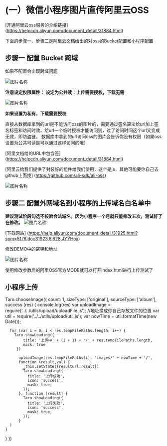 # (一）微信小程序图片直传阿里云OSS

[开通阿里云oss服务的介绍链接] (https://helpcdn.aliyun.com/document_detail/31884.html) 

下面的步骤一、步骤二是阿里云文档给出的对oss的Bucket配置和小程序配置

## 步骤一 配置 Bucket 跨域

如果不配置会出现跨域问题

![图片名称](https://github.com/webzhangxiaoyu/images/blob/master/BUCKET.png) 

__注意设定权限属性：__ 
__设定为公共读：上传需要授权，下载无需__ 

![图片名称](https://github.com/webzhangxiaoyu/images/blob/master/qx.png) 

__如果设置为私有，下载需要授权__ 

直接从数据库拿到的url是不能访问oss的图片的，需要通过签名算法给url加上签名标签和访问时效，给url一个临时授权才能访问到，过了访问时间这个url又变成无效，即防盗链。
数据库中拿到的url访问oss的图片会告诉你没有权限（如果oss设置为公共可读是可以通过这样访问的哦）

[阿里文档给的URL中包含签] (https://helpcdn.aliyun.com/document_detail/31884.html) 

[阿里云给我们提供了封装好的组件给我们使用，这个是js，其他可能要你自己去github上面找] (https://github.com/ali-sdk/ali-oss) 

![图片名称](https://github.com/webzhangxiaoyu/images/blob/master/sdk.png)  


## 步骤二 配置外网域名到小程序的上传域名白名单中

__建议测试阶段勾选不校验合法域名，因为小程序一个月就只能修改五次，测试好了在修改。__ 
![图片名称](https://github.com/webzhangxiaoyu/images/blob/master/cs.png)

[下载网站] (https://help.aliyun.com/document_detail/31925.html?spm=5176.doc31923.6.628.JYYHox) 

修改DEMO中的密钥和地址

![图片名称](http://m.qpic.cn/psb?/V11dC1Jo07oE8Y/D1w80Fak*g2Ebvs9vQku6sN3RbknKHjc0uGVm.ccdw4!/b/dLYAAAAAAAAA&bo=*gF0AwAAAAARB7g!&rf=viewer_4)

使用修改参数后的阿里OSS官方MODE就可以打开index.html进行上传测试了

## 小程序上传
  Taro.chooseImage({
      count: 1,
      sizeType: ['original'],
      sourceType: ['album'],
      success (res) {
        console.log(res)
        var uploadImage = require('../../utils/upload/uploadFile.js'); //地址换成你自己存放文件的位置
        var util = require('../../utils/upload/util.js');
        var nowTime = util.formatTime(new Date());    

      for (var i = 0; i < res.tempFilePaths.length; i++) {
        Taro.showLoading({
            title: '上传中' + (i + 1) + '/' + res.tempFilePaths.length,
            mask: true
         })

          uploadImage(res.tempFilePaths[i], 'images/' + nowTime + '/',
          function (result,val) {
            _this.setState({resulturl:result})
            Taro.showLoading({
              title: '上传成功',
              icon: 'success',
              mask: true,
            });
          }, function (result) {
            Taro.showLoading({
              title: '上传失败',
              icon: 'success',
              mask: true,
            });
          }
      ) 
    }

  }
})






